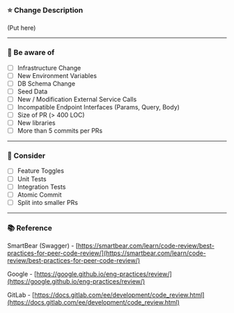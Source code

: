 ### :star: Change Description
(Put here)

------
### :eyes: Be aware of
- [ ] Infrastructure Change
- [ ] New Environment Variables
- [ ] DB Schema Change
- [ ] Seed Data
- [ ] New / Modification External Service Calls
- [ ] Incompatible Endpoint Interfaces (Params, Query, Body)
- [ ] Size of PR (> 400 LOC)
- [ ] New libraries
- [ ] More than 5 commits per PRs

------
### :kiss: Consider
- [ ] Feature Toggles
- [ ] Unit Tests
- [ ] Integration Tests
- [ ] Atomic Commit
- [ ] Split into smaller PRs

------
### :books: Reference
SmartBear (Swagger) - [https://smartbear.com/learn/code-review/best-practices-for-peer-code-review/](https://smartbear.com/learn/code-review/best-practices-for-peer-code-review/)

Google - [https://google.github.io/eng-practices/review/](https://google.github.io/eng-practices/review/)

GitLab - [https://docs.gitlab.com/ee/development/code_review.html](https://docs.gitlab.com/ee/development/code_review.html)